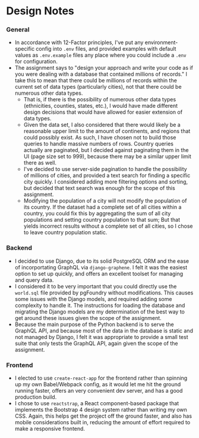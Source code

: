 # Design Notes

### General

- In accordance with 12-Factor principles, I've put any environment-specific config into `.env` files, and provided examples with default values as `.env.example` files any place where you could include a `.env` for configuration.
- The assignment says to "design your approach and write your code as if you were dealing with a database that contained millions of records."  I take this to mean that there could be millions of records within the current set of data types (particularly cities), not that there could be numerous other data types.  
  - That is, if there is the possibility of numerous other data types (ethnicities, counties, states, etc.), I would have made different design decisions that would have allowed for easier extension of data types.
  - Given the data set, I also considered that there would likely be a reasonable upper limit to the amount of continents, and regions that could possibly exist.  As such, I have chosen not to build those queries to handle massive numbers of rows.  Country queries actually are paginated, but I decided against paginating them in the UI (page size set to 999), because there may be a similar upper limit there as well.
  - I've decided to use server-side pagination to handle the possibility of millions of cities, and provided a text search for finding a specific city quickly.  I considered adding more filtering options and sorting, but decided that text search was enough for the scope of this assignment.
  - Modifying the population of a city will not modify the population of its country.  If the dataset had a complete set of all cities within a country, you could fix this by aggregating the sum of all city populations and setting country population to that sum; But that yields incorrect results without a complete set of all cities, so I chose to leave country population static.

### Backend

- I decided to use Django, due to its solid PostgreSQL ORM and the ease of incorportating GraphQL via `django-graphene`.  I felt it was the easiest option to set up quickly, and offers an excellent toolset for managing and query data.
- I considered it to be very important that you could directly use the `world.sql` file provided by pgFoundry without modifications.  This causes some issues with the Django models, and required adding some complexity to handle it.  The instructions for loading the database and migrating the Django models are my determination of the best way to get around these issues given the scope of the assignment.
- Because the main purpose of the Python backend is to serve the GraphQL API, and because most of the data in the database is static and not managed by Django,  I felt it was appropriate to provide a small test suite that only tests the GraphQL API, again given the scope of the assignment.

### Frontend

- I elected to use `create-react-app` for the frontend rather than spinning up my own Babel/Webpack config, as it would let me hit the ground running faster, offers an very convenient dev server, and has a good production build.
- I chose to use `reactstrap`, a React component-based package that implements the Bootstrap 4 design system rather than writing my own CSS.  Again, this helps get the project off the ground faster, and also has mobile considerations built in, reducing the amount of effort required to make a responsive frontend.